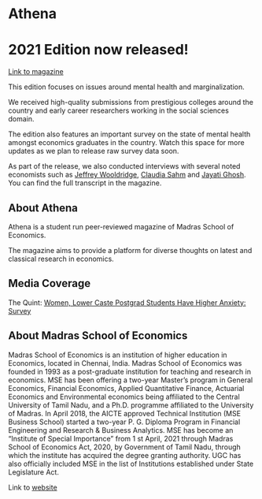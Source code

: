 # Athena
# 2021 Edition now released! 
[Link to magazine](http://mseathenamagazine.tk/athena_final.pdf)

This edition focuses on issues around mental health and marginalization. 

We received high-quality submissions from prestigious colleges around the country and early career researchers working in the social sciences domain.

The edition also features an important survey on the state of mental health amongst economics graduates in the country. Watch this space for more updates as we plan to release raw survey data soon.

As part of the release, we also conducted interviews with several noted economists such as [Jeffrey Wooldridge](http://econ.msu.edu/faculty/wooldridge/), [Claudia Sahm](https://sites.google.com/site/claudiasahm/) and [Jayati Ghosh](https://peri.umass.edu/economists/jayatighosh). You can find the full transcript in the magazine.

## About Athena 
Athena is a student run peer-reviewed magazine of Madras School of Economics. 

The magazine aims to provide a platform for diverse thoughts on latest and classical research in economics. 

## Media Coverage

The Quint: [Women, Lower Caste Postgrad Students Have Higher Anxiety: Survey](https://www.thequint.com/news/education/pandemic-is-a-catalyst-in-the-deterioration-of-students-mental-health-survey) 

## About Madras School of Economics

Madras School of Economics is an institution of higher education in Economics, located in Chennai, India. Madras School of Economics was founded in 1993 as a post-graduate institution for teaching and research in economics. MSE has been offering a two-year Master’s program in General Economics, Financial Economics, Applied Quantitative Finance, Actuarial Economics and Environmental economics being affiliated to the Central University of Tamil Nadu, and a Ph.D. programme affiliated to the University of Madras. In April 2018, the AICTE approved Technical Institution (MSE Business School) started a two-year P. G. Diploma Program in Financial Engineering and Research & Business Analytics. MSE has become an “Institute of Special Importance” from 1 st April, 2021 through Madras School of Economics Act, 2020, by Government of Tamil Nadu, through which the institute has acquired the degree granting authority.  UGC has also officially included MSE in the list of Institutions established under State Legislature Act.

Link to [website](mse.ac.in/)